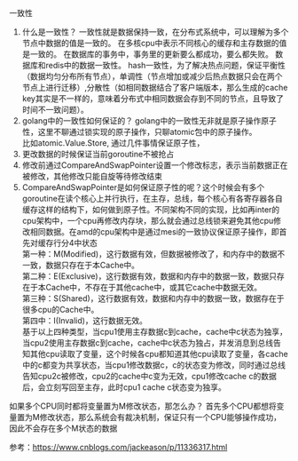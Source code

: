 一致性

1. 什么是一致性？
一致性就是数据保持一致，在分布式系统中，可以理解为多个节点中数据的值是一致的。
在多核cpu中表示不同核心的缓存和主存数据的值是一致的。
在数据库的事务中，事务里的更新要么都成功，要么都失败。
数据库和redis中的数据一致性。
hash一致性，为了解决热点问题，保证平衡性（数据均匀分布所有节点），单调性（节点增加或减少后热点数据只会在两个节点上进行迁移）,分散性（如相同数据结合了客户端版本，那么生成的cache key其实是不一样的，意味着分布式中相同数据会存到不同的节点，且导致了时间不一致问题）。
2. golang中的一致性如何保证的？
golang中的一致性无非就是原子操作原子性，这里不聊通过锁实现的原子操作，只聊atomic包中的原子操作。  
比如atomic.Value.Store, 通过几件事情保证原子性，  
1. 更改数据的时候保证当前goroutine不被抢占  
2. 修改前通过CompareAndSwapPointer设置一个修改标志，表示当前数据正在被修改，其他修改只能自旋等待修改结束
3. CompareAndSwapPointer是如何保证原子性的呢？这个时候会有多个goroutine在读个核心上并行执行，在主存，总线，每个核心有各寄存器各自缓存这样的结构下，如何做到原子性。不同架构不同的实现，比如再inter的cpu架构中，一个cpu再修改内存块，那么就会通过总线锁来避免其他cpu修改相同数据。在amd的cpu架构中是通过mesi的一致协议保证原子操作，即首先对缓存行分4中状态  
第一种：M(Modified)，这行数据有效，但数据被修改了，和内存中的数据不一致，数据只存在于本Cache中。  
第二种：E(Exclusive)，这行数据有效，数据和内存中的数据一致，数据只存在于本Cache中，不存在于其他cache中，或其它cache中数据无效。  
第三种：S(Shared)，这行数据有效，数据和内存中的数据一致，数据存在于很多cpu的Cache中。  
第四中：I(Invalid)，这行数据无效。  
基于以上四种类型，当cpu1使用主存数据c到cache，cache中c状态为独享，当cpu2使用主存数据c到cache，cache中c状态为独占，并发消息到总线告知其他cpu读取了变量，这个时候各cpu都知道其他cpu读取了变量，各cache中的c都变为共享状态，当cpu1修改数据c，c的状态变为修改，同时通过总线告知cpu2c被修改，cpu2的cache中c变为无效，cpu1修改cache c的数据后，会立刻写回至主存，此时cpu1 cache c状态变为独享。

如果多个CPU同时都将变量置为M修改状态，那怎么办？
首先多个CPU都想将变量置为M修改状态，那么系统会有裁决机制，保证只有一个CPU能够操作成功，因此不会存在多个M状态的数据

参考：https://www.cnblogs.com/jackeason/p/11336317.html